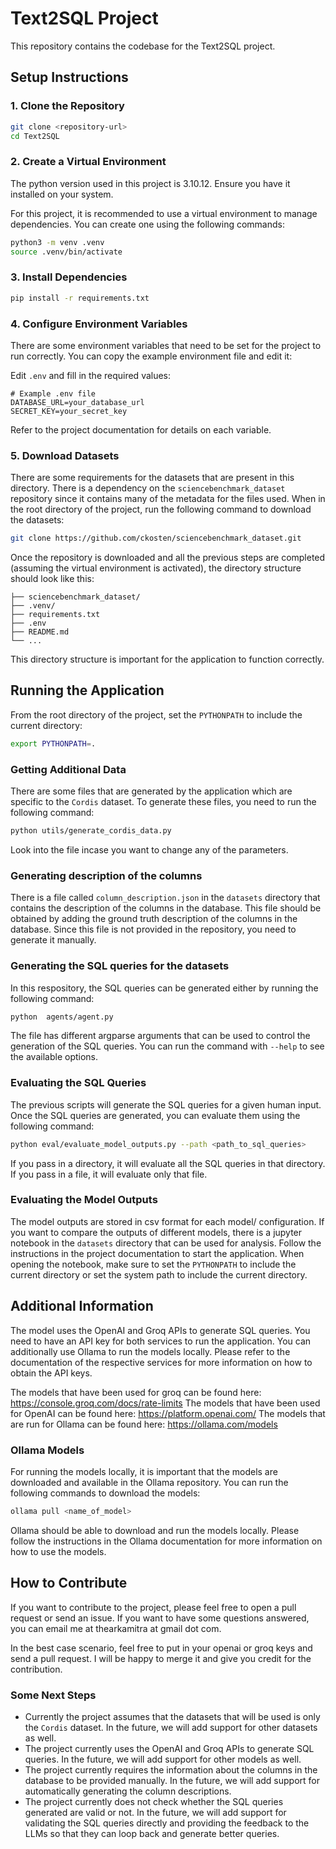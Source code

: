 # Text2SQL Project

This repository contains the codebase for the Text2SQL project.

## Setup Instructions

### 1. Clone the Repository

```bash
git clone <repository-url>
cd Text2SQL
```

### 2. Create a Virtual Environment
The python version used in this project is 3.10.12. Ensure you have it installed on your system.

For this project, it is recommended to use a virtual environment to manage dependencies. You can create one using the following commands:

```bash
python3 -m venv .venv
source .venv/bin/activate
```

### 3. Install Dependencies

```bash
pip install -r requirements.txt
```


### 4. Configure Environment Variables

There are some environment variables that need to be set for the project to run correctly. You can copy the example environment file and edit it:

Edit `.env` and fill in the required values:

```
# Example .env file
DATABASE_URL=your_database_url
SECRET_KEY=your_secret_key
```

Refer to the project documentation for details on each variable.

### 5. Download Datasets
There are some requirements for the datasets that are present in this directory. There is a dependency on the `sciencebenchmark_dataset` repository since it contains many of the metadata for the files used.
When in the root directory of the project, run the following command to download the datasets:

```bash
git clone https://github.com/ckosten/sciencebenchmark_dataset.git
```
Once the repository is downloaded and all the previous steps are completed (assuming the virtual environment is activated), the directory structure should look like this:

```Text2SQL/
├── sciencebenchmark_dataset/
├── .venv/
├── requirements.txt
├── .env
├── README.md
└── ...
```
This directory structure is important for the application to function correctly.

## Running the Application

From the root directory of the project, set the `PYTHONPATH` to include the current directory:
```bash
export PYTHONPATH=.
```
### Getting Additional Data

There are some files that are generated by the application which are specific to the `Cordis` dataset. To generate these files, you need to run the following command:

```bash
python utils/generate_cordis_data.py
```
Look into the file incase you want to change any of the parameters.

### Generating description of the columns

There is a file called `column_description.json` in the `datasets` directory that contains the description of the columns in the database. This file should be obtained by adding the ground truth description
of the columns in the database. Since this file is not provided in the repository, you need to generate it manually.

### Generating the SQL queries for the datasets
In this respository, the SQL queries can be generated either by running the following command:

```bash
python  agents/agent.py
```
The file has different argparse arguments that can be used to control the generation of the SQL queries. You can run the command with `--help` to see the available options.

### Evaluating the SQL Queries

The previous scripts will generate the SQL queries for a given human input. Once the SQL queries are generated, you can evaluate them using the following command:

```bash
python eval/evaluate_model_outputs.py --path <path_to_sql_queries>
```
If you pass in a directory, it will evaluate all the SQL queries in that directory. If you pass in a file, it will evaluate only that file.


### Evaluating the Model Outputs

The model outputs are stored in csv format for each model/ configuration. If you want to compare the outputs of different models, there is a jupyter notebook in the `datasets` directory that can be used for analysis. Follow the instructions in the project documentation to start the application.
When opening the notebook, make sure to set the `PYTHONPATH` to include the current directory or set the system path to include the current directory. 





## Additional Information
The model uses the OpenAI and Groq APIs to generate SQL queries. You need to have an API key for both services to run the application.
You can additionally use Ollama to run the models locally.
Please refer to the documentation of the respective services for more information on how to obtain the API keys.

The models that have been used for groq can be found here:
https://console.groq.com/docs/rate-limits
The models that have been used for OpenAI can be found here:
https://platform.openai.com/
The models that are run for Ollama can be found here:
https://ollama.com/models

### Ollama Models
For running the models locally, it is important that the models are downloaded and available in the Ollama repository. You can run the following commands to download the models:

```bash
ollama pull <name_of_model>
```
Ollama should be able to download and run the models locally. Please follow the instructions in the Ollama documentation for more information on how to use the models.


## How to Contribute
If you want to contribute to the project, please feel free to open a pull request or send an issue. If you want to have some questions answered, you can email me at thearkamitra at gmail dot com. 

In the best case scenario, feel free to put in your openai or groq keys and send a pull request. I will be happy to merge it and give you credit for the contribution.

### Some Next Steps
- Currently the project assumes that the datasets that will be used is only the `Cordis` dataset. In the future, we will add support for other datasets as well.
- The project currently uses the OpenAI and Groq APIs to generate SQL queries. In the future, we will add support for other models as well.
- The project currently requires the information about the columns in the database to be provided manually. In the future, we will add support for automatically generating the column descriptions.
- The project currently does not check whether the SQL queries generated are valid or not. In the future, we will add support for validating the SQL queries directly and providing the feedback to the LLMs so that they can loop back and generate better queries.